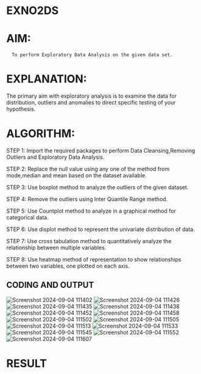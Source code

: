 # EXNO2DS
# AIM:
      To perform Exploratory Data Analysis on the given data set.
      
# EXPLANATION:
  The primary aim with exploratory analysis is to examine the data for distribution, outliers and anomalies to direct specific testing of your hypothesis.
  
# ALGORITHM:
STEP 1: Import the required packages to perform Data Cleansing,Removing Outliers and Exploratory Data Analysis.

STEP 2: Replace the null value using any one of the method from mode,median and mean based on the dataset available.

STEP 3: Use boxplot method to analyze the outliers of the given dataset.

STEP 4: Remove the outliers using Inter Quantile Range method.

STEP 5: Use Countplot method to analyze in a graphical method for categorical data.

STEP 6: Use displot method to represent the univariate distribution of data.

STEP 7: Use cross tabulation method to quantitatively analyze the relationship between multiple variables.

STEP 8: Use heatmap method of representation to show relationships between two variables, one plotted on each axis.

## CODING AND OUTPUT
![Screenshot 2024-09-04 111402](https://github.com/user-attachments/assets/5da8b2e6-dc67-4dfc-b40a-c8ef067f7180)
![Screenshot 2024-09-04 111426](https://github.com/user-attachments/assets/12accf91-f923-4441-b785-4034c3366f4b)
![Screenshot 2024-09-04 111435](https://github.com/user-attachments/assets/49d4bb47-069a-4cf1-b01c-c0eb0ebb29df)
![Screenshot 2024-09-04 111438](https://github.com/user-attachments/assets/982c43d4-bba6-4253-8ba8-81e0bfbdf7e4)
![Screenshot 2024-09-04 111452](https://github.com/user-attachments/assets/dd885ff0-b852-431a-8330-f1b5dd8c7a4d)
![Screenshot 2024-09-04 111458](https://github.com/user-attachments/assets/08ed1a3f-e7ac-4550-89cb-314b8a6732ce)
![Screenshot 2024-09-04 111502](https://github.com/user-attachments/assets/2e26a2bc-7e6f-4803-b60b-6ac7b92c32d0)
![Screenshot 2024-09-04 111505](https://github.com/user-attachments/assets/c60f9749-2f73-4337-b3d6-cbae76a8b9a7)
![Screenshot 2024-09-04 111513](https://github.com/user-attachments/assets/1322d13e-4f11-4b64-bbb9-49bd2536cc1a)
![Screenshot 2024-09-04 111533](https://github.com/user-attachments/assets/3b546214-ab9c-4233-b345-09633d6bec19)
![Screenshot 2024-09-04 111545](https://github.com/user-attachments/assets/fadf12dc-3b07-4d59-9fd3-352898ba2d8d)
![Screenshot 2024-09-04 111552](https://github.com/user-attachments/assets/6e4d58aa-1b83-4274-8d18-8f83c772bb5a)
![Screenshot 2024-09-04 111607](https://github.com/user-attachments/assets/58428523-4e30-44e3-8685-f97da9aaea14)


# RESULT

